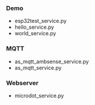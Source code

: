

### Demo

- esp32test_service.py
- hello_service.py
- world_service.py


### MQTT
- as_mqtt_ambsense_service.py
- as_mqtt_service.py


### Webserver
- microdot_service.py



